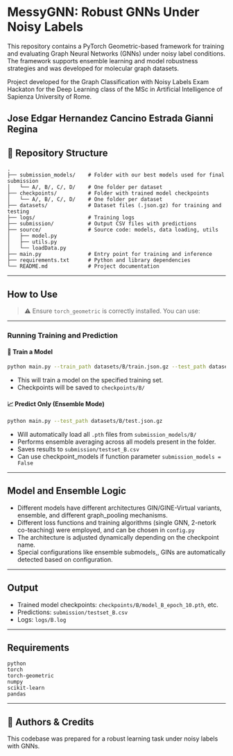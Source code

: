 # MessyGNN: Robust GNNs Under Noisy Labels

This repository contains a PyTorch Geometric-based framework for training and evaluating Graph Neural Networks (GNNs) under noisy label conditions. The framework supports ensemble learning and model robustness strategies and was developed for molecular graph datasets.

Project developed for the Graph Classification with Noisy Labels Exam Hackaton for the Deep Learning class of the MSc in Artificial Intelligence of Sapienza University of Rome.

Jose Edgar Hernandez Cancino Estrada
Gianni Regina
---

## 📁 Repository Structure

```
.
├── submission_models/    # Folder with our best models used for final submission
│   └── A/, B/, C/, D/    # One folder per dataset
├── checkpoints/          # Folder with trained model checkpoints
│   └── A/, B/, C/, D/    # One folder per dataset
├── datasets/             # Dataset files (.json.gz) for training and testing
├── logs/                 # Training logs
├── submission/           # Output CSV files with predictions
├── source/               # Source code: models, data loading, utils
│   ├── model.py
│   ├── utils.py
│   └── loadData.py
├── main.py               # Entry point for training and inference
├── requirements.txt      # Python and library dependencies
└── README.md             # Project documentation
```

---

## How to Use

> ⚠️ Ensure `torch_geometric` is correctly installed. You can use:

---

### Running Training and Prediction

#### 🔧 Train a Model

```bash
python main.py --train_path datasets/B/train.json.gz --test_path datasets/B/test.json.gz
```

- This will train a model on the specified training set.
- Checkpoints will be saved to `checkpoints/B/`

#### 📈 Predict Only (Ensemble Mode)

```bash
python main.py --test_path datasets/B/test.json.gz
```

- Will automatically load all `.pth` files from `submission_models/B/`
- Performs ensemble averaging across all models present in the folder.
- Saves results to `submission/testset_B.csv`
- Can use checkpoint_models if function parameter `submission_models = False`

---

## Model and Ensemble Logic

- Different models have different architectures GIN/GINE-Virtual variants, ensemble, and different graph_pooling mechanisms.
- Different loss functions and training algorithms (single GNN, 2-netork co-teaching) were employed, and can be chosen in `config.py`
- The architecture is adjusted dynamically depending on the checkpoint name.
- Special configurations like ensemble submodels,, GINs are automatically detected based on configuration.

---

## Output

- Trained model checkpoints: `checkpoints/B/model_B_epoch_10.pth`, etc.
- Predictions: `submission/testset_B.csv`
- Logs: `logs/B.log`

---

## Requirements

```
python
torch
torch-geometric
numpy
scikit-learn
pandas
```

---

## 🧠 Authors & Credits

This codebase was prepared for a robust learning task under noisy labels with GNNs.

